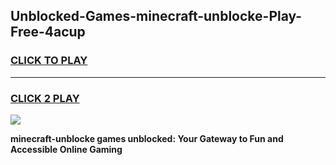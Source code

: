 
## Unblocked-Games-minecraft-unblocke-Play-Free-4acup
<h3>
<a href="https://premium76.site?title=minecraft-unblocke&ref=18A1">CLICK TO PLAY</a></h3>
<hr>

<h3>
<a href="https://premium76.site?title=minecraft-unblocke&ref=18A1">CLICK 2 PLAY</a>
  
</h3>

<a href="https://premium76.site?title=minecraft-unblocke&ref=18A1"><img src="https://clearcache.store/games.png"></a>


**minecraft-unblocke games unblocked: Your Gateway to Fun and Accessible Online Gaming**
